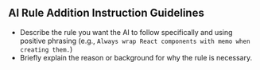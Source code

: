 ## AI Rule Addition Instruction Guidelines

- Describe the rule you want the AI to follow specifically and using positive phrasing (e.g., `Always wrap React components with memo when creating them.`)
- Briefly explain the reason or background for why the rule is necessary.
